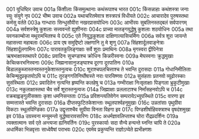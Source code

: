 001  युधिष्ठिर उवाच
001a किंशीलाः किंसमुत्थानाः कथंरूपाश्च भारत
001c किंसन्नाहाः कथंशस्त्रा जनाः स्युः संयुगे नृप
002  भीष्म उवाच
002a यथाचरितमेवात्र शस्त्रपत्रं विधीयते
002c आचारादेव पुरुषस्तथा कर्मसु वर्तते
003a गान्धाराः सिन्धुसौवीरा नखरप्रासयोधिनः
003c आभीरवः सुबलिनस्तद्बलं सर्वपारगम्
004a सर्वशस्त्रेषु कुशलाः सत्त्ववन्तो ह्युशीनराः
004c प्राच्या मातङ्गयुद्धेषु कुशलाः शठयोधिनः
005a तथा यवनकाम्बोजा मथुरामभितश्च ये
005c एते नियुद्धकुशला दाक्षिणात्यासिचर्मिणः
006a सर्वत्र शूरा जायन्ते महासत्त्वा महाबलाः
006c प्राय एष समुद्दिष्टो लक्षणानि तु मे शृणु
007a सिंहशार्दूलवाङ्नेत्राः सिंहशार्दूलगामिनः
007c पारावतकुलिङ्गाक्षाः सर्वे शूराः प्रमाथिनः
008a मृगस्वरा द्वीपिनेत्रा ऋषभाक्षास्तथापरे
008c प्रवादिनः सुचण्डाश्च क्रोधिनः किन्नरीस्वनाः
009a मेघस्वनाः क्रुद्धमुखाः केचित्करभनिस्वनाः
009c जिह्मनासानुजङ्घाश्च दूरगा दूरपातिनः
010a बिडालकुब्जास्तनवस्तनुकेशास्तनुत्वचः
010c शूराश्चपलचित्ताश्च ते भवन्ति दुरासदाः
011a गोधानिमीलिताः केचिन्मृदुप्रकृतयोऽपि च
011c तुरङ्गगतिनिर्घोषास्ते नराः पारयिष्णवः
012a सुसंहताः प्रतनवो व्यूढोरस्काः सुसंस्थिताः
012c प्रवादितेन नृत्यन्ति हृष्यन्ति कलहेषु च
013a गम्भीराक्षा निःसृताक्षाः पिङ्गला भ्रुकुटीमुखाः
013c नकुलाक्षास्तथा चैव सर्वे शूरास्तनुत्यजः
014a जिह्माक्षाः प्रललाटाश्च निर्मांसहनवोऽपि च
014c वक्रबाह्वङ्गुलीसक्ताः कृशा धमनिसन्तताः
015a प्रविशन्त्यतिवेगेन सम्परायेऽभ्युपस्थिते
015c वारणा इव सम्मत्तास्ते भवन्ति दुरासदाः
016a दीप्तस्फुटितकेशान्ताः स्थूलपार्श्वहनूमुखाः
016c उन्नतांसाः पृथुग्रीवा विकटाः स्थूलपिण्डिकाः
017a उद्वृत्ताश्चैव सुग्रीवा विनता विहगा इव
017c पिण्डशीर्षाहिवक्त्राश्च वृषदंशमुखा इव
018a उग्रस्वना मन्युमन्तो युद्धेष्वारावसारिणः
018c अधर्मज्ञावलिप्ताश्च घोरा रौद्रप्रदर्शिनः
019a त्यक्तात्मानः सर्व एते अन्त्यजा ह्यनिवर्तिनः
019c पुरस्कार्याः सदा सैन्ये हन्यन्ते घ्नन्ति चापि ते
020a अधार्मिका भिन्नवृत्ताः साध्वेवैषां पराभवः
020c एवमेव प्रकुप्यन्ति राज्ञोऽप्येते ह्यभीक्ष्णशः

